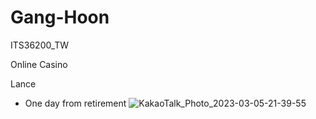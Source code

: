 # Gang-Hoon
ITS36200_TW

Online Casino

Lance
- One day from retirement
![KakaoTalk_Photo_2023-03-05-21-39-55](https://user-images.githubusercontent.com/64999538/223016478-4ab50f10-99a5-44bc-81aa-ade4b052c03c.png)
